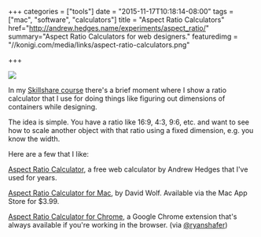 +++
categories = ["tools"]
date = "2015-11-17T10:18:14-08:00"
tags = ["mac", "software", "calculators"]
title = "Aspect Ratio Calculators"
href="http://andrew.hedges.name/experiments/aspect_ratio/"
summary="Aspect Ratio Calculators for web designers."
featuredimg = "//konigi.com/media/links/aspect-ratio-calculators.png"

+++

<img src="//konigi.com/media/links/aspect-ratio-calculators.png" />


In my <a href="https://www.skillshare.com/classes/design/Rapid-Wireframing-Finding-the-Right-Product-Design/1947996659/">Skillshare course</a> there's a brief moment where I show a ratio calculator that I use for doing things like figuring out dimensions of containers while designing.

The idea is simple. You have a ratio like 16:9, 4:3, 9:6, etc. and want to see how to scale another object with that ratio using a fixed dimension, e.g. you know the width.

Here are a few that I like:

<a href="http://andrew.hedges.name/experiments/aspect_ratio/">Aspect Ratio Calculator</a>, a free web calculator by Andrew Hedges that I've used for years.

<a href="https://itunes.apple.com/us/app/aspect-ratio-calculator/id498701237">Aspect Ratio Calculator for Mac</a>, by  David Wolf. Available via the Mac App Store for $3.99.

<a href="https://chrome.google.com/webstore/detail/aspect-ratio-calculator/klgkjdnciknlegnojnpgpofagaophdei">Aspect Ratio Calculator for Chrome</a>, a Google Chrome extension that's always available if you're working in the browser. (via <a href="https://twitter.com/ryanshafer/status/666699421640470529">@ryanshafer</a>)
